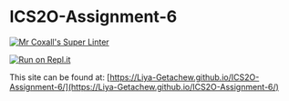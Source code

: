 # ICS2O-Assignment-6

[![Mr Coxall's Super Linter](https://github.com/Liya-Getachew/ICS2O-Assignment-6/workflows/Mr%20Coxall's%20Super%20Linter/badge.svg)](https://github.com/Liya-Getachew/ICS2O-Assignment-6/actions)

[![Run on Repl.it](https://repl.it/badge/github/Liya-Getachew/ICS2O-Assignment-6)](https://repl.it/github/Liya-Getachew/ICS2O-Assignment-6)

This site can be found at: [https://Liya-Getachew.github.io/ICS2O-Assignment-6/](https://Liya-Getachew.github.io/ICS2O-Assignment-6/)
